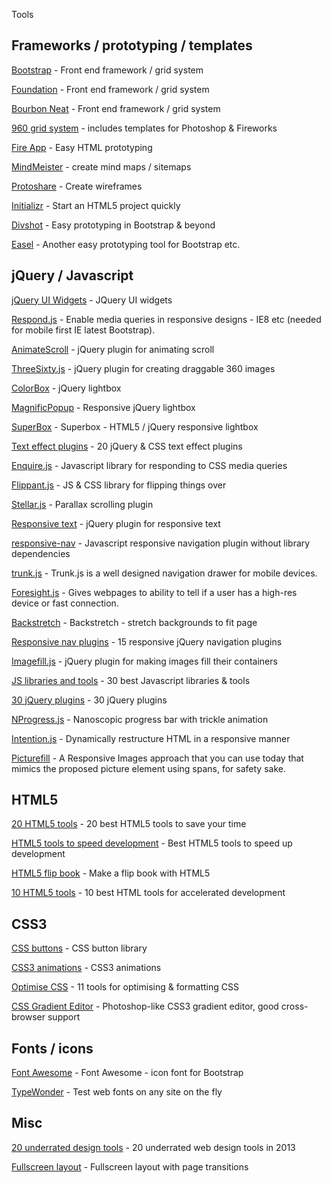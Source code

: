 Tools

## Frameworks / prototyping / templates

[Bootstrap](http://getbootstrap.com) - Front end framework / grid system

[Foundation](http://foundation.zurb.com) - Front end framework / grid system

[Bourbon Neat](http://neat.bourbon.io) - Front end framework / grid system

[960 grid system](http://960.gs) - includes templates for Photoshop & Fireworks

[Fire App](http://fireapp.handlino.com) - Easy HTML prototyping

[MindMeister](http://www.mindmeister.com) - create mind maps / sitemaps

[Protoshare](http://www.protoshare.com) - Create wireframes

[Initializr](http://www.initializr.com) - Start an HTML5 project quickly

[Divshot](http://www.divshot.com) - Easy prototyping in Bootstrap & beyond

[Easel](https://www.easel.io) - Another easy prototyping tool for Bootstrap etc.

## jQuery / Javascript

[jQuery UI Widgets](http://wijmo.com ) - JQuery UI widgets

[Respond.js](https://github.com/scottjehl/Respond) - Enable media queries in responsive designs - IE8 etc (needed for mobile first IE latest Bootstrap).

[AnimateScroll](http://plugins.compzets.com/animatescroll/) - jQuery plugin for animating scroll

[ThreeSixty.js](http://nick-jonas.github.io/threesixtyjs/) - jQuery plugin for creating draggable 360 images 

[ColorBox](http://www.jacklmoore.com/colorbox/) - jQuery lightbox

[MagnificPopup](http://dimsemenov.com/plugins/magnific-popup/) - Responsive jQuery lightbox

[SuperBox](http://www.nacodes.com/2013/03/21/SuperBox-the-re-imagined-lightbox-gallery) - Superbox - HTML5 / jQuery responsive lightbox

[Text effect plugins](http://inspiretrends.com/20-jquery-and-css-text-effect-plugins/) - 20 jQuery & CSS text effect plugins

[Enquire.js](http://wicky.nillia.ms/enquire.js/) - Javascript library for responding to CSS media queries

[Flippant.js](http://labs.mintchaos.com/flippant.js/) - JS & CSS library for flipping things over

[Stellar.js](http://markdalgleish.com/projects/stellar.js/) - Parallax scrolling plugin

[Responsive text](http://www.nacodes.com/2013/08/16/Responsive-Text-jQuery-Plugin-for-Responsive-Texts) - jQuery plugin for responsive text

[responsive-nav](http://responsive-nav.com) - Javascript responsive navigation plugin without library dependencies

[trunk.js](http://www.roblukedesign.com/trunk/trunk.html) - Trunk.js is a well designed navigation drawer for mobile devices.

[Foresight.js](https://github.com/adamdbradley/foresight.js) - Gives webpages to ability to tell if a user has a high-res device or fast connection.

[Backstretch](http://srobbin.com/jquery-plugins/backstretch/) - Backstretch - stretch backgrounds to fit page

[Responsive nav plugins](http://inspiretrends.com/responsive-jquery-navigation-plugins/) - 15 responsive jQuery navigation plugins

[Imagefill.js](http://johnpolacek.github.io/imagefill.js/) - jQuery plugin for making images fill their containers

[JS libraries and tools](http://inspiretrends.com/best-javascript-libraries-and-tools) - 30 best Javascript libraries & tools

[30 jQuery plugins](http://www.designerledger.com/jquery-plugins-designers-should-check-today/) - 30 jQuery plugins

[NProgress.js](http://ricostacruz.com/nprogress/) - Nanoscopic progress bar with trickle animation

[Intention.js](http://intentionjs.com) - Dynamically restructure HTML in a responsive manner

[Picturefill](https://github.com/scottjehl/picturefill) - A Responsive Images approach that you can use today that mimics the proposed picture element using spans, for safety sake. 

## HTML5

[20 HTML5 tools](http://inspiretrends.com/best-html5-development-tools/) - 20 best HTML5 tools to save your time

[HTML5 tools to speed development](http://webrevisions.com/tutorials/html5/best-html5-tools-to-speed-up-development/) - Best HTML5 tools to speed up development

[HTML5 flip book](http://www.turnjs.com/#) - Make a flip book with HTML5 

[10 HTML5 tools](http://codegeekz.com/best-html5-tools/) - 10 best HTML tools for accelerated development

 
## CSS3

[CSS buttons](https://github.com/alexhartley/Buttons) - CSS button library

[CSS3 animations](http://daneden.me/animate/) - CSS3 animations

[Optimise CSS](http://inspiretrends.com/11-tools-for-optimizing-and-formatting-css-code/) - 11 tools for optimising & formatting CSS

[CSS Gradient Editor](http://www.colorzilla.com/gradient-editor/) - Photoshop-like CSS3 gradient editor, good cross-browser support

## Fonts / icons

[Font Awesome](http://fortawesome.github.io/Font-Awesome/) - Font Awesome - icon font for Bootstrap

[TypeWonder](http://typewonder.com) - Test web fonts on any site on the fly


## Misc 

[20 underrated design tools](http://spyderweb.co/blog/2013/08/20/underrated-web-design-tools-2013/) - 20 underrated web design tools in 2013

[Fullscreen layout](http://www.nacodes.com/2013/04/23/Fullscreen-Layout-with-Page-Transitions) - Fullscreen layout with page transitions 
